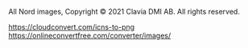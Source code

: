 All Nord images, Copyright © 2021 Clavia DMI AB. All rights reserved.


https://cloudconvert.com/icns-to-png
https://onlineconvertfree.com/converter/images/


